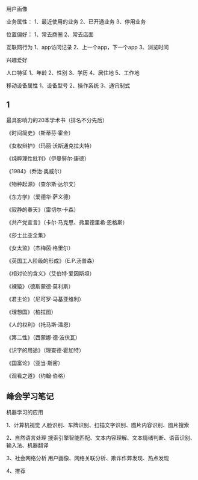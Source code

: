 用户画像

业务属性：
1、最近使用的业务
2、已开通业务
3、停用业务

位置偏好：
1、常去商圈
2、常去店面

互联网行为
1、app访问记录
2、上一个app，下一个app
3、浏览时间

兴趣爱好


人口特征
1、年龄
2、性别
3、学历
4、居住地
5、工作地

移动设备属性
1、设备型号
2、操作系统
3、通讯制式




## 1
最具影响力的20本学术书（排名不分先后）

《时间简史》（斯蒂芬·霍金）

《女权辩护》（玛丽·沃斯通克拉夫特）

《纯粹理性批判》（伊曼努尔·康德）

《1984》（乔治·奥威尔）

《物种起源》（查尔斯·达尔文）

《东方学》（爱德华·萨义德）

《寂静的春天》（雷切尔·卡森）

《共产党宣言》（卡尔·马克思、弗里德里希·恩格斯）


《莎士比亚全集》

《女太监》（杰梅茵·格里尔）

《英国工人阶级的形成》（E.P.汤普森）

《相对论的含义》（艾伯特·爱因斯坦）

《裸猿》（德斯蒙德·莫利斯）

《君主论》（尼可罗·马基亚维利）

《理想国》（柏拉图）

《人的权利》（托马斯·潘恩）

《第二性》（西蒙娜·德·波伏瓦）

《识字的用途》（理查德·霍加特）

《国富论》（亚当·斯密）

《观看之道》（约翰·伯格）



## 峰会学习笔记
机器学习的应用

1、计算机视觉
人脸识别、车牌识别、扫描文字识别、图片内容识别、图片搜索

2、自然语言处理
搜索引擎智能匹配、文本内容理解、文本情绪判断、语音识别、输入法、机器翻译

3、社会网络分析
用户画像、网络关联分析、欺诈作弊发现、热点发现

4、推荐
